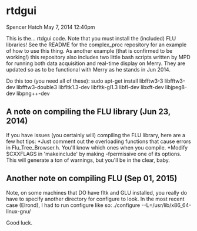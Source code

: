 rtdgui
========
Spencer Hatch
May 7, 2014 12:40pm

This is the... rtdgui code. Note that you must install the (included) FLU libraries! See the README for the complex_proc repository for an example of how to use this thing. As another example  (that is confirmed to be working!) this repository also includes two little bash scripts written by MPD for running both data acquisition and real-time display on Merry. They are updated so as to be functional with Merry as he stands in Jun 2014.

Do this too (you need all of these):
sudo apt-get install libfftw3-3 libfftw3-dev libfftw3-double3 libfltk1.3-dev libfltk-gl1.3 libfl-dev libxft-dev libjpeg8-dev libpng++-dev

A note on compiling the FLU library (Jun 23, 2014)
--------------------------------------------------
If you have issues (you certainly will) compiling the FLU library, here are a few hot tips:
*Just comment out the overloading functions that cause errors in Flu_Tree_Browser.h. You'll know which ones when you compile.
*Modify $CXXFLAGS in 'makeinclude' by making -fpermissive one of its options. This will generate a ton of warnings, but you'll be in the clear, baby.

Another note on compiling FLU (Sep 01, 2015)
--------------------------------------------
Note, on some machines that DO have fltk and GLU installed, you really do have to specify another directory for configure to look. In the most recent case (Elrond), I had to run configure like so:
./configure --L=/usr/lib/x86_64-linux-gnu/

Good luck.
